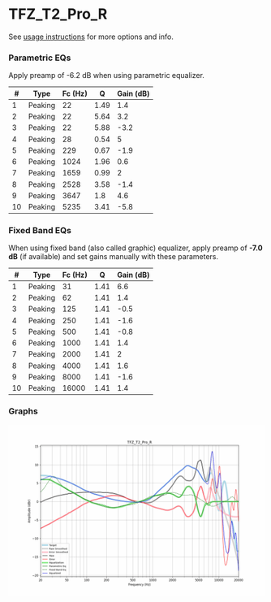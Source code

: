 # TFZ_T2_Pro_R
See [usage instructions](https://github.com/jaakkopasanen/AutoEq#usage) for more options and info.

### Parametric EQs
Apply preamp of -6.2 dB when using parametric equalizer.

|   # | Type    |   Fc (Hz) |    Q |   Gain (dB) |
|-----|---------|-----------|------|-------------|
|   1 | Peaking |        22 | 1.49 |         1.4 |
|   2 | Peaking |        22 | 5.64 |         3.2 |
|   3 | Peaking |        22 | 5.88 |        -3.2 |
|   4 | Peaking |        28 | 0.54 |         5   |
|   5 | Peaking |       229 | 0.67 |        -1.9 |
|   6 | Peaking |      1024 | 1.96 |         0.6 |
|   7 | Peaking |      1659 | 0.99 |         2   |
|   8 | Peaking |      2528 | 3.58 |        -1.4 |
|   9 | Peaking |      3647 | 1.8  |         4.6 |
|  10 | Peaking |      5235 | 3.41 |        -5.8 |

### Fixed Band EQs
When using fixed band (also called graphic) equalizer, apply preamp of **-7.0 dB** (if available) and set gains manually with these parameters.

|   # | Type    |   Fc (Hz) |    Q |   Gain (dB) |
|-----|---------|-----------|------|-------------|
|   1 | Peaking |        31 | 1.41 |         6.6 |
|   2 | Peaking |        62 | 1.41 |         1.4 |
|   3 | Peaking |       125 | 1.41 |        -0.5 |
|   4 | Peaking |       250 | 1.41 |        -1.6 |
|   5 | Peaking |       500 | 1.41 |        -0.8 |
|   6 | Peaking |      1000 | 1.41 |         1.4 |
|   7 | Peaking |      2000 | 1.41 |         2   |
|   8 | Peaking |      4000 | 1.41 |         1.6 |
|   9 | Peaking |      8000 | 1.41 |        -1.6 |
|  10 | Peaking |     16000 | 1.41 |         1.4 |

### Graphs
![](./TFZ_T2_Pro_R.png)
